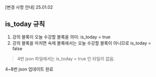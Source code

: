 [변경 사항 안내] 25.01.02

## is_today 규칙

1. 강의 블록이 오늘 수강할 블록을 의미: is_today = true
2. 강의 블록을 마치면 숙제 블록에서는 오늘 수강할 블록이 아니므로 is_today = false

> 4번 json 파일에서는 is_today = true 인 타일이 없음.

4~8번 json 업데이트 완료